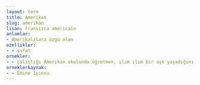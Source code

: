 ```yaml
---
layout: term
title: Amerikan
slug: amerikan
lisan: Fransızca américain
anlamlar:
- Amerikalılara özgü olan
ozellikler:
- - sıfat
ornekler:
- - Çalıştığı Amerikan okulunda öğretmen, ılım ılım bir aşk yaşadığını söyler.
orneklerkaynak:
- - Emine Işınsu
---
```


